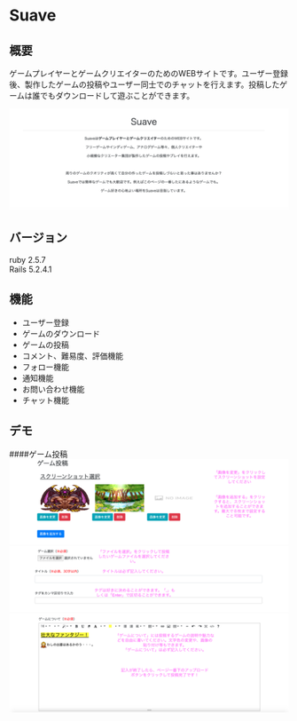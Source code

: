 # Suave


## 概要

ゲームプレイヤーとゲームクリエイターのためのWEBサイトです。ユーザー登録後、製作したゲームの投稿やユーザー同士でのチャットを行えます。投稿したゲームは誰でもダウンロードして遊ぶことができます。

![概要](/app/assets/images/suave-about.png)

## バージョン

ruby 2.5.7<br>
Rails 5.2.4.1

## 機能

- ユーザー登録
- ゲームのダウンロード
- ゲームの投稿
- コメント、難易度、評価機能
- フォロー機能
- 通知機能
- お問い合わせ機能
- チャット機能

## デモ

####ゲーム投稿
![ゲーム投稿１](/app/assets/images/new-game1.png)
![ゲーム投稿２](/app/assets/images/new-game2.png)
![ゲーム投稿３](/app/assets/images/new-game3.png)



